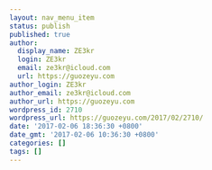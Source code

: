 ```yaml
---
layout: nav_menu_item
status: publish
published: true
author:
  display_name: ZE3kr
  login: ZE3kr
  email: ze3kr@icloud.com
  url: https://guozeyu.com
author_login: ZE3kr
author_email: ze3kr@icloud.com
author_url: https://guozeyu.com
wordpress_id: 2710
wordpress_url: https://guozeyu.com/2017/02/2710/
date: '2017-02-06 18:36:30 +0800'
date_gmt: '2017-02-06 10:36:30 +0800'
categories: []
tags: []
---
```


